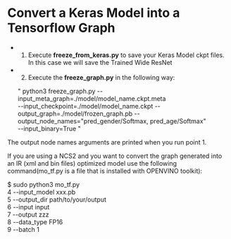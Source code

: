 # Convert a Keras Model into a Tensorflow Graph

- 1) Execute **freeze_from_keras.py** to save your Keras Model ckpt files. In this case we will save the Trained Wide ResNet
- 2) Execute the **freeze_graph.py** in the following way:

    " python3 freeze_graph.py --input_meta_graph=./model/model_name.ckpt.meta  
     --input_checkpoint=./model/model_name.ckpt 
     --output_graph=./model/frozen_graph.pb 
     --output_node_names="pred_gender/Softmax, pred_age/Softmax"   
     --input_binary=True "

The output node names arguments are printed when you run point 1.

If you are using a NCS2 and you want to convert the graph generated into an IR (xml and bin files) optimized model use the following command(mo_tf.py is a file that is installed with OPENVINO toolkit):

$ sudo python3 mo_tf.py \
4
	--input_model xxx.pb \
5
	--output_dir path/to/your/output \
6
	--input input \
7
	--output zzz \
8
	--data_type FP16 \
9
	--batch 1
